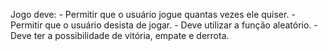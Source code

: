 Jogo deve:
    - Permitir que o usuário jogue quantas vezes ele quiser.
    - Permitir que o usuário desista de jogar.
    - Deve utilizar a função aleatório.
    - Deve ter a possibilidade de vitória, empate e derrota.

